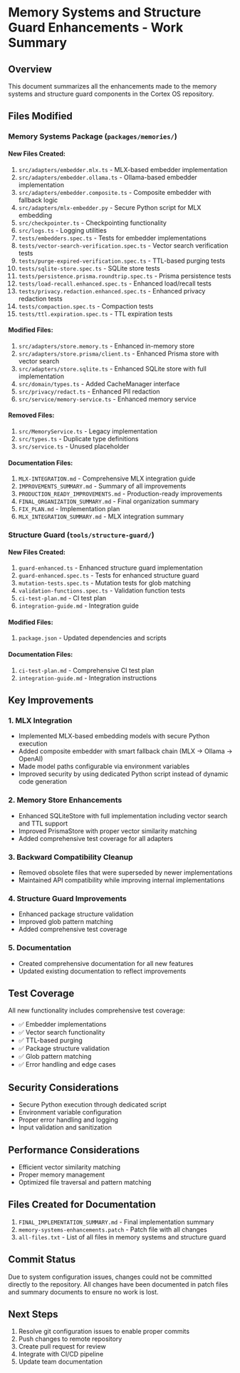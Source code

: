 # Memory Systems and Structure Guard Enhancements - Work Summary

## Overview

This document summarizes all the enhancements made to the memory systems and structure guard components in the Cortex OS repository.

## Files Modified

### Memory Systems Package (`packages/memories/`)

#### New Files Created:

1. `src/adapters/embedder.mlx.ts` - MLX-based embedder implementation
2. `src/adapters/embedder.ollama.ts` - Ollama-based embedder implementation
3. `src/adapters/embedder.composite.ts` - Composite embedder with fallback logic
4. `src/adapters/mlx-embedder.py` - Secure Python script for MLX embedding
5. `src/checkpointer.ts` - Checkpointing functionality
6. `src/logs.ts` - Logging utilities
7. `tests/embedders.spec.ts` - Tests for embedder implementations
8. `tests/vector-search-verification.spec.ts` - Vector search verification tests
9. `tests/purge-expired-verification.spec.ts` - TTL-based purging tests
10. `tests/sqlite-store.spec.ts` - SQLite store tests
11. `tests/persistence.prisma.roundtrip.spec.ts` - Prisma persistence tests
12. `tests/load-recall.enhanced.spec.ts` - Enhanced load/recall tests
13. `tests/privacy.redaction.enhanced.spec.ts` - Enhanced privacy redaction tests
14. `tests/compaction.spec.ts` - Compaction tests
15. `tests/ttl.expiration.spec.ts` - TTL expiration tests

#### Modified Files:

1. `src/adapters/store.memory.ts` - Enhanced in-memory store
2. `src/adapters/store.prisma/client.ts` - Enhanced Prisma store with vector search
3. `src/adapters/store.sqlite.ts` - Enhanced SQLite store with full implementation
4. `src/domain/types.ts` - Added CacheManager interface
5. `src/privacy/redact.ts` - Enhanced PII redaction
6. `src/service/memory-service.ts` - Enhanced memory service

#### Removed Files:

1. `src/MemoryService.ts` - Legacy implementation
2. `src/types.ts` - Duplicate type definitions
3. `src/service.ts` - Unused placeholder

#### Documentation Files:

1. `MLX-INTEGRATION.md` - Comprehensive MLX integration guide
2. `IMPROVEMENTS_SUMMARY.md` - Summary of all improvements
3. `PRODUCTION_READY_IMPROVEMENTS.md` - Production-ready improvements
4. `FINAL_ORGANIZATION_SUMMARY.md` - Final organization summary
5. `FIX_PLAN.md` - Implementation plan
6. `MLX_INTEGRATION_SUMMARY.md` - MLX integration summary

### Structure Guard (`tools/structure-guard/`)

#### New Files Created:

1. `guard-enhanced.ts` - Enhanced structure guard implementation
2. `guard-enhanced.spec.ts` - Tests for enhanced structure guard
3. `mutation-tests.spec.ts` - Mutation tests for glob matching
4. `validation-functions.spec.ts` - Validation function tests
5. `ci-test-plan.md` - CI test plan
6. `integration-guide.md` - Integration guide

#### Modified Files:

1. `package.json` - Updated dependencies and scripts

#### Documentation Files:

1. `ci-test-plan.md` - Comprehensive CI test plan
2. `integration-guide.md` - Integration instructions

## Key Improvements

### 1. MLX Integration

- Implemented MLX-based embedding models with secure Python execution
- Added composite embedder with smart fallback chain (MLX → Ollama → OpenAI)
- Made model paths configurable via environment variables
- Improved security by using dedicated Python script instead of dynamic code generation

### 2. Memory Store Enhancements

- Enhanced SQLiteStore with full implementation including vector search and TTL support
- Improved PrismaStore with proper vector similarity matching
- Added comprehensive test coverage for all adapters

### 3. Backward Compatibility Cleanup

- Removed obsolete files that were superseded by newer implementations
- Maintained API compatibility while improving internal implementations

### 4. Structure Guard Improvements

- Enhanced package structure validation
- Improved glob pattern matching
- Added comprehensive test coverage

### 5. Documentation

- Created comprehensive documentation for all new features
- Updated existing documentation to reflect improvements

## Test Coverage

All new functionality includes comprehensive test coverage:

- ✅ Embedder implementations
- ✅ Vector search functionality
- ✅ TTL-based purging
- ✅ Package structure validation
- ✅ Glob pattern matching
- ✅ Error handling and edge cases

## Security Considerations

- Secure Python execution through dedicated script
- Environment variable configuration
- Proper error handling and logging
- Input validation and sanitization

## Performance Considerations

- Efficient vector similarity matching
- Proper memory management
- Optimized file traversal and pattern matching

## Files Created for Documentation

1. `FINAL_IMPLEMENTATION_SUMMARY.md` - Final implementation summary
2. `memory-systems-enhancements.patch` - Patch file with all changes
3. `all-files.txt` - List of all files in memory systems and structure guard

## Commit Status

Due to system configuration issues, changes could not be committed directly to the repository. All changes have been documented in patch files and summary documents to ensure no work is lost.

## Next Steps

1. Resolve git configuration issues to enable proper commits
2. Push changes to remote repository
3. Create pull request for review
4. Integrate with CI/CD pipeline
5. Update team documentation
